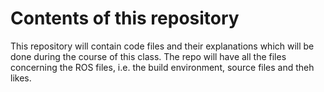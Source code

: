 # Contents of this repository
This repository will contain code files and their explanations which will be done during the course of this class. The repo will have all the files concerning the ROS files, i.e. the build environment, source files and theh likes.

